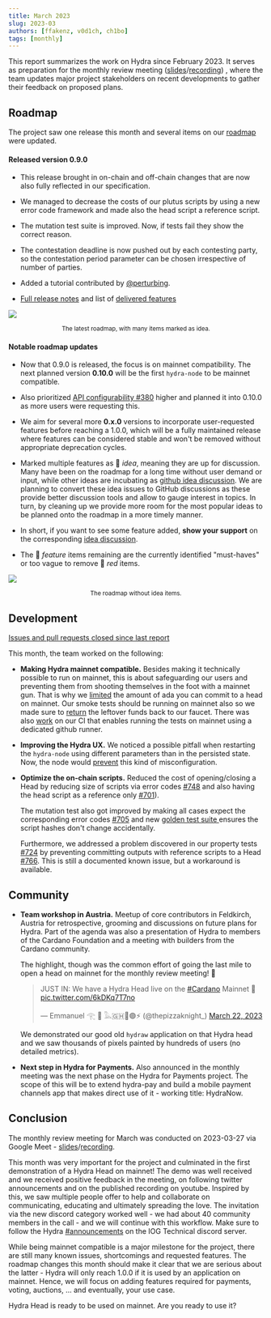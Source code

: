```yaml
---
title: March 2023
slug: 2023-03
authors: [ffakenz, v0d1ch, ch1bo]
tags: [monthly]
---
```


This report summarizes the work on Hydra since February 2023. It serves as
preparation for the monthly review meeting
([slides](https://docs.google.com/presentation/d/1yZ4AqUQ8OBMG9ARMYvj3IOjaIAqglf7kZei4vsLMrbs/edit#slide=id.g1f87a7454a5_0_1392)/[recording](https://www.youtube.com/watch?v=mA9lMV0tKN8))
, where the team updates major project stakeholders on recent developments to
gather their feedback on proposed plans.

## Roadmap

The project saw one release this month and several items on our
[roadmap](https://github.com/orgs/input-output-hk/projects/21) were updated.

#### Released version 0.9.0

- This release brought in on-chain and off-chain changes that are now also fully
  reflected in our specification.

- We managed to decrease the costs of our plutus scripts by using a new error code
  framework and made also the head script a reference script.

- The mutation test suite is improved. Now, if tests fail they show the correct reason.

- The contestation deadline is now pushed out by each contesting party, so the
  contestation period parameter can be chosen irrespective of number of parties.

- Added a tutorial contributed by [@perturbing](https://github.com/perturbing/).

- [Full release notes](https://github.com/input-output-hk/hydra/releases/tag/0.9.0) and list of [delivered features](https://github.com/input-output-hk/hydra/milestone/9?closed=1)

![](./img/2023-03-roadmap.png) <small><center>The latest roadmap, with many items marked as idea.</center></small>

#### Notable roadmap updates

- Now that 0.9.0 is released, the focus is on mainnet compatibility. The
  next planned version **0.10.0** will be the first `hydra-node` to be
  mainnet compatible.

- Also prioritized [API configurability
  #380](https://github.com/input-output-hk/hydra/issues/380) higher and planned
  it into 0.10.0 as more users were requesting this.

- We aim for several more **0.x.0** versions to incorporate user-requested
  features before reaching a 1.0.0, which will be a fully maintained release
  where features can be considered stable and won't be removed without
  appropriate deprecation cycles.

- Marked multiple features as 💭 _idea_, meaning they are up for discussion.
  Many have been on the roadmap for a long time without user demand or input,
  while other ideas are incubating as [github idea
  discussion](https://github.com/input-output-hk/hydra/discussions/categories/ideas).
  We are planning to convert these idea issues to GitHub discussions as these
  provide better discussion tools and allow to gauge interest in topics. In turn,
  by cleaning up we provide more room for the most popular ideas to be planned
  onto the roadmap in a more timely manner.

- In short, if you want to see some feature added, **show your support** on the
  corresponding [idea
  discussion](https://github.com/input-output-hk/hydra/discussions/categories/ideas).

- The 💬 _feature_ items remaining are the currently identified "must-haves" or
  too vague to remove 🔴 _red_ items.

![](./img/2023-03-roadmap-ex-ideas.png) <small><center>The roadmap without idea items.</center></small>

## Development

[Issues and pull requests closed since last
report](https://github.com/input-output-hk/hydra/issues?q=is%3Aclosed+sort%3Aupdated-desc+closed%3A2023-02-24..2023-03-29)

This month, the team worked on the following:

- **Making Hydra mainnet compatible.** Besides making it technically possible to
  run on mainnet, this is about safeguarding our users and preventing them from
  shooting themselves in the foot with a mainnet gun. That is why we
  [limited](https://github.com/input-output-hk/hydra/issues/762) the amount of
  ada you can commit to a head on mainnet. Our smoke tests should be running on
  mainnet also so we made sure to
  [return](https://github.com/input-output-hk/hydra/pull/770) the leftover funds
  back to our faucet. There was also
  [work](https://github.com/input-output-hk/hydra/pull/775) on our CI that
  enables running the tests on mainnet using a dedicated github runner.

- **Improving the Hydra UX.** We noticed a possible pitfall when restarting the
  `hydra-node` using different parameters than in the persisted state. Now, the
  node would [prevent](https://github.com/input-output-hk/hydra/issues/764) this
  kind of misconfiguration.

- **Optimize the on-chain scripts.** Reduced the cost of opening/closing a Head
  by reducing size of scripts via error codes
  [#748](https://github.com/input-output-hk/hydra/pull/748) and also having the
  head script as a reference only
  [#701](https://github.com/input-output-hk/hydra/pull/701)).

  The mutation test also got improved by making all cases expect the
  corresponding error codes
  [#705](https://github.com/input-output-hk/hydra/issues/705) and new [golden
  test suite ](https://github.com/input-output-hk/hydra/pull/772) ensures the
  script hashes don't change accidentally.

  Furthermore, we addressed a problem discovered in our property tests
  [#724](https://github.com/input-output-hk/hydra/pull/724) by preventing
  committing outputs with reference scripts to a Head
  [#766](https://github.com/input-output-hk/hydra/pull/766). This is still a
  documented known issue, but a workaround is available.

## Community

- **Team workshop in Austria.** Meetup of core contributors in Feldkirch,
  Austria for retrospective, grooming and discussions on future plans for
  Hydra. Part of the agenda was also a presentation of Hydra to members of the
  Cardano Foundation and a meeting with builders from the Cardano community.

  The highlight, though was the common effort of going the last mile to open a
  head on mainnet for the monthly review meeting! 🎉

    <blockquote class="twitter-tweet"><p lang="en" dir="ltr">JUST IN: We have a Hydra Head live on the <a href="https://twitter.com/hashtag/Cardano?src=hash&amp;ref_src=twsrc%5Etfw">#Cardano</a> Mainnet 🚀 <a href="https://t.co/6kDKq7T7no">pic.twitter.com/6kDKq7T7no</a></p>&mdash; Emmanuel 𓂀 🍕 𓅓🇬🇭🦄🟣⚡️ (@thepizzaknight_) <a href="https://twitter.com/thepizzaknight_/status/1638572527789252608?ref_src=twsrc%5Etfw">March 22, 2023</a></blockquote> <script async src="https://platform.twitter.com/widgets.js" charset="utf-8"></script>

  We demonstrated our good old `hydraw` application on that Hydra head and we
  saw thousands of pixels painted by hundreds of users (no detailed metrics).

- **Next step in Hydra for Payments.** Also announced in the monthly meeting was
  the next phase on the Hydra for Payments project. The scope of this will be to
  extend hydra-pay and build a mobile payment channels app that makes direct use
  of it - working title: HydraNow.

## Conclusion

The monthly review meeting for March was conducted on 2023-03-27 via Google
Meet - [slides](https://docs.google.com/presentation/d/1yZ4AqUQ8OBMG9ARMYvj3IOjaIAqglf7kZei4vsLMrbs/edit#slide=id.g1f87a7454a5_0_1392)/[recording](https://www.youtube.com/watch?v=mA9lMV0tKN8).

This month was very important for the project and culminated in the first
demonstration of a Hydra Head on mainnet! The demo was well received and we
received positive feedback in the meeting, on following twitter announcements
and on the published recording on youtube. Inspired by this, we saw multiple
people offer to help and collaborate on communicating, educating and ultimately
spreading the love. The invitation via the new discord category worked well - we
had about 40 community members in the call - and we will continue with this
workflow. Make sure to follow the Hydra
[#announcements](https://discord.gg/Bwdy2jNdm2) on the IOG Technical discord
server.

While being mainnet compatible is a major milestone for the project, there are
still many known issues, shortcomings and requested features. The roadmap
changes this month should make it clear that we are serious about the latter -
Hydra will only reach 1.0.0 if it is used by an application on mainnet. Hence,
we will focus on adding features required for payments, voting, auctions, ...
and eventually, your use case.

Hydra Head is ready to be used on mainnet. Are you ready to use it?

